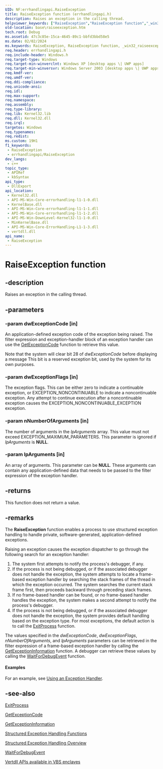 ```yaml
---
UID: NF:errhandlingapi.RaiseException
title: RaiseException function (errhandlingapi.h)
description: Raises an exception in the calling thread.
helpviewer_keywords: ["RaiseException","RaiseException function","_win32_raiseexception","base.raiseexception","errhandlingapi/RaiseException"]
old-location: base\raiseexception.htm
tech.root: Debug
ms.assetid: 47c3c85e-15ca-4645-89c1-bbfd3bbd58e5
ms.date: 02/02/2024
ms.keywords: RaiseException, RaiseException function, _win32_raiseexception, base.raiseexception, errhandlingapi/RaiseException
req.header: errhandlingapi.h
req.include-header: Windows.h
req.target-type: Windows
req.target-min-winverclnt: Windows XP [desktop apps \| UWP apps]
req.target-min-winversvr: Windows Server 2003 [desktop apps \| UWP apps]
req.kmdf-ver: 
req.umdf-ver: 
req.ddi-compliance: 
req.unicode-ansi: 
req.idl: 
req.max-support: 
req.namespace: 
req.assembly: 
req.type-library: 
req.lib: Kernel32.lib
req.dll: Kernel32.dll
req.irql: 
targetos: Windows
req.typenames: 
req.redist: 
ms.custom: 19H1
f1_keywords:
 - RaiseException
 - errhandlingapi/RaiseException
dev_langs:
 - c++
topic_type:
 - APIRef
 - kbSyntax
api_type:
 - DllExport
api_location:
 - Kernel32.dll
 - API-MS-Win-Core-errorhandling-l1-1-0.dll
 - KernelBase.dll
 - API-MS-Win-Core-errorhandling-l1-1-1.dll
 - API-MS-Win-Core-errorhandling-l1-1-2.dll
 - API-MS-Win-DownLevel-Kernel32-l1-1-0.dll
 - MinKernelBase.dll
 - API-MS-Win-Core-ErrorHandling-L1-1-3.dll
 - vertdll.dll
api_name:
 - RaiseException
---
```


# RaiseException function

## -description

Raises an exception in the calling thread.

## -parameters

### -param dwExceptionCode [in]

An application-defined exception code of the exception being raised. The filter expression and exception-handler block of an exception handler can use the <a href="/windows/desktop/Debug/getexceptioncode">GetExceptionCode</a> function to retrieve this value.

Note that the system will clear bit 28 of <i>dwExceptionCode</i> before displaying a message This bit is a reserved exception bit, used by the system for its own purposes.

### -param dwExceptionFlags [in]

The exception flags. This can be either zero to indicate a continuable exception, or EXCEPTION_NONCONTINUABLE to indicate a noncontinuable exception. Any attempt to continue execution after a noncontinuable exception causes the EXCEPTION_NONCONTINUABLE_EXCEPTION exception.

### -param nNumberOfArguments [in]

The number of arguments in the <i>lpArguments</i> array. This value must not exceed EXCEPTION_MAXIMUM_PARAMETERS. This parameter is ignored if <i>lpArguments</i> is <b>NULL</b>.

### -param lpArguments [in]

An array of arguments. This parameter can be <b>NULL</b>. These arguments can contain any application-defined data that needs to be passed to the filter expression of the exception handler.

## -returns

This function does not return a value.

## -remarks

The <b>RaiseException</b> function enables a process to use structured exception handling to handle private, software-generated, application-defined exceptions.

Raising an exception causes the exception dispatcher to go through the following search for an exception handler:

<ol>
<li>The system first attempts to notify the process's debugger, if any.</li>
<li>If the process is not being debugged, or if the associated debugger does not handle the exception, the system attempts to locate a frame-based exception handler by searching the stack frames of the thread in which the exception occurred. The system searches the current stack frame first, then proceeds backward through preceding stack frames.</li>
<li>If no frame-based handler can be found, or no frame-based handler handles the exception, the system makes a second attempt to notify the process's debugger.</li>
<li>If the process is not being debugged, or if the associated debugger does not handle the exception, the system provides default handling based on the exception type. For most exceptions, the default action is to call the <a href="/windows/desktop/api/processthreadsapi/nf-processthreadsapi-exitprocess">ExitProcess</a> function.</li>
</ol>

The values specified in the <i>dwExceptionCode</i>, <i>dwExceptionFlags</i>, <i>nNumberOfArguments</i>, and <i>lpArguments</i> parameters can be retrieved in the filter expression of a frame-based exception handler by calling the <a href="/windows/desktop/Debug/getexceptioninformation">GetExceptionInformation</a> function. A debugger can retrieve these values by calling the <a href="/windows/desktop/api/debugapi/nf-debugapi-waitfordebugevent">WaitForDebugEvent</a> function.

#### Examples

For an example, see <a href="/windows/desktop/Debug/using-an-exception-handler">Using an Exception Handler</a>.

## -see-also

<a href="/windows/desktop/api/processthreadsapi/nf-processthreadsapi-exitprocess">ExitProcess</a>

<a href="/windows/desktop/Debug/getexceptioncode">GetExceptionCode</a>

<a href="/windows/desktop/Debug/getexceptioninformation">GetExceptionInformation</a>

<a href="/windows/desktop/Debug/structured-exception-handling-functions">Structured Exception Handling Functions</a>

<a href="/windows/desktop/Debug/structured-exception-handling">Structured Exception Handling Overview</a>

<a href="/windows/desktop/api/debugapi/nf-debugapi-waitfordebugevent">WaitForDebugEvent</a>

[Vertdll APIs available in VBS enclaves](/windows/win32/trusted-execution/enclaves-available-in-vertdll)
